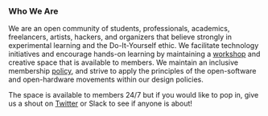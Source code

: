 
### Who We Are
We are an open community of students, professionals, academics, freelancers, artists, hackers, and organizers that believe strongly in experimental learning and the Do-It-Yourself ethic. We facilitate technology initiatives and encourage hands-on learning by maintaining a [workshop](/about/facility.html) and creative space that is available to members. We maintain an inclusive membership [policy](/about/rules_and_policies.html), and strive to apply the principles of the open-software and open-hardware movements within our design policies.

The space is available to members 24/7 but if you would like to pop in, give us a shout on [Twitter](https://twitter.com/farsetlabs) or Slack to see if anyone is about!
